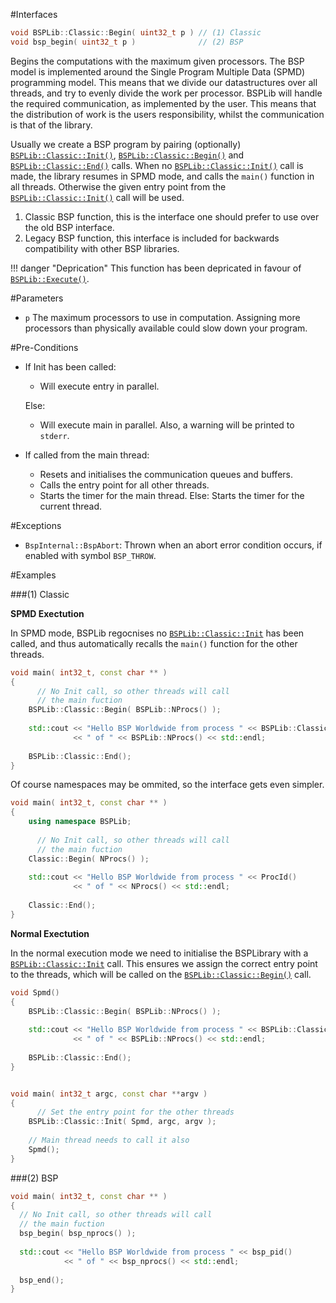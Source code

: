 #Interfaces

```cpp
void BSPLib::Classic::Begin( uint32_t p ) // (1) Classic
void bsp_begin( uint32_t p )              // (2) BSP
```

Begins the computations with the maximum given processors. The BSP model is implemented around the 
Single Program Multiple Data (SPMD) programming model. This means that we divide our datastructures 
over all threads, and try to evenly divide the work per processor. BSPLib will handle the required 
communication, as implemented by the user. This means that the distribution of work
is the users responsibility, whilst the communication is that of the library.

Usually we create a BSP program by pairing (optionally) [`BSPLib::Classic::Init()`](init.md), [`BSPLib::Classic::Begin()`](begin.md) 
and [`BSPLib::Classic::End()`](end.md) calls. When no [`BSPLib::Classic::Init()`](init.md) call is made, the library resumes in 
SPMD mode, and calls the `main()` function in all threads. Otherwise the given entry point from the
[`BSPLib::Classic::Init()`](init.md) call will be used.

1. Classic BSP function, this is the interface one should prefer to use over the old BSP interface.
2. Legacy BSP function, this interface is included for backwards compatibility with other BSP libraries.

!!! danger "Deprication"
    This function has been depricated in favour of [`BSPLib::Execute()`](execute.md).
	 
#Parameters

* `p` The maximum processors to use in computation. Assigning more processors than 
      physically available could slow down your program.

#Pre-Conditions

 * If Init has been called: 
	 * Will execute entry in parallel.
  	
	Else: 
 	  
	 * Will execute main in parallel. Also, a warning will be printed to `stderr`.
		 
 * If called from the main thread:
 
	* Resets and initialises the communication queues and buffers.
	* Calls the entry point for all other threads.
	* Starts the timer for the main thread.
   Else:
     Starts the timer for the current thread.

#Exceptions

* `BspInternal::BspAbort`: 
  Thrown when an abort error condition occurs, if enabled with symbol `BSP_THROW`.
  
#Examples

###(1) Classic

**SPMD Exectution**

In SPMD mode, BSPLib regocnises no [`BSPLib::Classic::Init`](init.md) has been called,
and thus automatically recalls the `main()` function for the other threads.

```cpp
void main( int32_t, const char ** )
{
	  // No Init call, so other threads will call
	  // the main fuction
    BSPLib::Classic::Begin( BSPLib::NProcs() );
    
    std::cout << "Hello BSP Worldwide from process " << BSPLib::Classic::ProcId() 
              << " of " << BSPLib::NProcs() << std::endl;
    
    BSPLib::Classic::End();
}
```

Of course namespaces may be ommited, so the interface gets even simpler.

```cpp
void main( int32_t, const char ** )
{
    using namespace BSPLib;
    
	  // No Init call, so other threads will call
	  // the main fuction
    Classic::Begin( NProcs() );
    
    std::cout << "Hello BSP Worldwide from process " << ProcId() 
              << " of " << NProcs() << std::endl;
    
    Classic::End();
}
```

**Normal Exectution**

In the normal execution mode we need to initialise the BSPLibrary with a [`BSPLib::Classic::Init`](init.md) call.
This ensures we assign the correct entry point to the threads, which will be called on the
[`BSPLib::Classic::Begin()`](begin.md) call.

```cpp
void Spmd()
{  
    BSPLib::Classic::Begin( BSPLib::NProcs() );
    
    std::cout << "Hello BSP Worldwide from process " << BSPLib::Classic::ProcId() 
              << " of " << BSPLib::NProcs() << std::endl;
              
    BSPLib::Classic::End();
}


void main( int32_t argc, const char **argv )
{
	  // Set the entry point for the other threads
    BSPLib::Classic::Init( Spmd, argc, argv );
	
    // Main thread needs to call it also
    Spmd();
}
```

###(2) BSP

```cpp
void main( int32_t, const char ** )
{
  // No Init call, so other threads will call
  // the main fuction
  bsp_begin( bsp_nprocs() );
  
  std::cout << "Hello BSP Worldwide from process " << bsp_pid() 
            << " of " << bsp_nprocs() << std::endl;
  
  bsp_end();
}
```